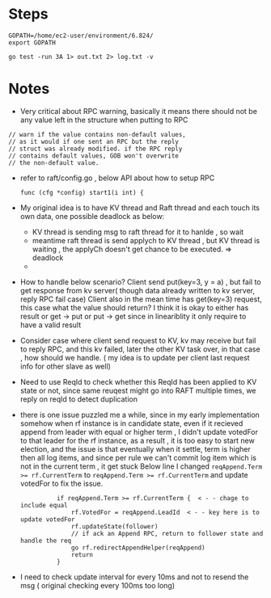 # Steps
```
GOPATH=/home/ec2-user/environment/6.824/
export GOPATH

go test -run 3A 1> out.txt 2> log.txt -v

```

# Notes
* Very critical about RPC warning, basically it means there should not be any value left in the structure when putting to RPC
```
// warn if the value contains non-default values,
// as it would if one sent an RPC but the reply
// struct was already modified. if the RPC reply
// contains default values, GOB won't overwrite
// the non-default value.
```

* refer to raft/config.go , below API about how to setup RPC
    ```
    func (cfg *config) start1(i int) {
    ```

* My original idea is to have KV thread and Raft thread and each touch its own data, one possible deadlock as below:
  * KV thread is sending msg to raft thread for it to hanlde , so wait
  * meantime raft thread is send applych to KV thread , but KV thread is waiting , the applyCh doesn't get chance to be executed. => deadlock
  *

* How to handle below scenario?
  Client send put(key=3, y = a) , but fail to get response from kv server( though data already written to kv server, reply RPC fail case)
  Client also in the mean time has get(key=3) request, this case what the value should return? I think it is okay to either has result or get -> put or put -> get since in lineariblity it only require to have a valid result

* Consider case where client send request to KV, kv may receive but fail to reply RPC, and this kv failed, later the other KV task over, in that case , how should we handle. ( my idea is to update per client last request info for other slave as well)

* Need to use ReqId to check whether this ReqId has been applied to KV state or not, since same reuqest might go into RAFT multiple times, we reply on reqId to detect duplication

* there is one issue puzzled me a while, since in my early implementation somehow when rf instance is in candidate state, even if it recieved append from leader with equal or higher term , I didn't update votedFor to that leader for the rf instance, as a result , it is too easy to start new election, and the issue is that eventually when it settle, term is higher then all log items, and since per rule we can't commit log item which is not in the current term , it get stuck
  Below line I changed ```reqAppend.Term >= rf.CurrentTerm``` to ```reqAppend.Term >= rf.CurrentTerm``` and update votedFor to fix the issue.
  ```
  			if reqAppend.Term >= rf.CurrentTerm {  < - - chage to include equal
  				rf.VotedFor = reqAppend.LeadId  < - - key here is to update votedFor
  				rf.updateState(follower)
  				// if ack an Append RPC, return to follower state and handle the req
  				go rf.redirectAppendHelper(reqAppend)
  				return
  			}
  ```

* I need to check update interval for every 10ms and not to resend the msg ( original checking every 100ms too long)